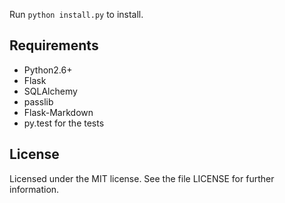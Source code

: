 Run `python install.py` to install.

## Requirements
- Python2.6+
- Flask
- SQLAlchemy
- passlib
- Flask-Markdown
- py.test for the tests

## License
Licensed under the MIT license. See the file LICENSE for further information.
